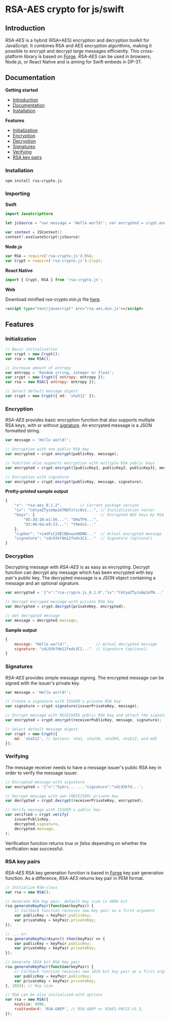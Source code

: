 # RSA-AES crypto for js/swift


## Introduction

<a name="introduction"></a>

_RSA-AES_ is a hybrid (RSA+AES) encryption and decryption toolkit for JavaScript. It combines RSA and AES encryption algorithms, making it possible to encrypt and decrypt large messages efficiently. This cross-platform library is based on [Forge](https://github.com/digitalbazaar/forge). _RSA-AES_ can be used in browsers, Node.js, or React Native and is aiming for Swift embeds in DP-3T.

## Documentation

<a name="documentation"></a>

**Getting started**

-   [Introduction](#introduction)
-   [Documentation](#documentation)
-   [Installation](#installation)

**Features**

-   [Initialization](#initialization)
-   [Encryption](#encryption)
-   [Decryption](#decryption)
-   [Signatures](#signatures)
-   [Verifying](#verifying)
-   [RSA key pairs](#rsa-key-pairs)

### Installation

<a name="installation"></a>

```
npm install rsa-crypto.js
```

### Importing

**Swift**

```swift
import JavaScriptCore

let jsSource = "var message = 'Hello world!'; var encrypted = crypt.encrypt(publicKey, message); var encrypted = crypt.encrypt([publicKey1, publicKey2, publicKey3], message); var encrypted = crypt.encrypt(publicKey, message, signature);"

var context = JSContext()
context?.evaluateScript(jsSource)
```


**Node.js**

```js
var RSA = require('rsa-crypto.js').RSA;
var Crypt = require('rsa-crypto.js').Crypt;
```

**React Native**

```js
import { Crypt, RSA } from 'rsa-crypto.js';
```

**Web**

Download minified _rsa-crypto.min.js_ file [here](https://raw.githubusercontent.com/timo-cmd/RSA-crypto.js/master/rsa-aes.min.js).

```html
<script type="text/javascript" src="rsa-aes.min.js"></script>
```

## Features

### Initialization

<a name="initialization"></a>

```js
// Basic initialization
var crypt = new Crypt();
var rsa = new RSA();

// Increase amount of entropy
var entropy = 'Random string, integer or float';
var crypt = new Crypt({ entropy: entropy });
var rsa = new RSA({ entropy: entropy });

// Select default message digest
var crypt = new Crypt({ md: 'sha512' });
```

### Encryption

<a name="encryption"></a>

_RSA-AES_ provides basic encryption function that also supports multiple RSA keys, with or without [signature](#signatures). An encrypted message is a JSON formatted string.

```js
var message = 'Hello world!';

// Encryption with one public RSA key
var encrypted = crypt.encrypt(publicKey, message);

// Function also supports encryption with multiple RSA public keys
var encrypted = crypt.encrypt([publicKey1, publicKey2, publicKey3], message);

// Encryption with signature
var encrypted = crypt.encrypt(publicKey, message, signature);
```

**Pretty-printed sample output**

```js
{
    "v": "rsa-aes_0.1.2",        // Current package version
    "iv": "CmtyaZTyzoAp1mTNUTztic0v1...", // Initialization vector
    "keys": {                             // Encrypted AES keys by RSA fingerprints
        "85:3d:10:e1:56...": "bHaTF9...",
        "d3:48:6a:e9:13...": "t9eds3..."
    },
    "cipher": "+iwVFsC2dECBQvwcm9DND..."  // Actual encrypted message
    "signature": "sdL93kfdm12feds3C2..."  // Signature (optional)
}

```

### Decryption

<a name="decryption"></a>

Decrypting message with _RSA-AES_ is as easy as encrypting. Decrypt function can decrypt any message which has been encrypted with key pair's public key. The decrypted message is a JSON object containing a message and an optional signature.

```js
var encrypted = '{"v":"rsa-crypro.js_0.1.0","iv":"CmtyaZTyzoAp1mTN...';

// Decrypt encryped message with private RSA key
var decrypted = crypt.decrypt(privateKey, encrypted);

// Get decrypted message
var message = decrypted.message;
```

**Sample output**

```js
{
    message: "Hello world!",            // Actual decrypted message
    signature: "sdL93kfdm12feds3C2..."  // Signature (optional)
}
```

### Signatures

<a name="signatures"></a>

_RSA-AES_ provides simple message signing. The encrypted message can be signed with the issuer's private key.

```js
var message = 'Hello world!';

// Create a signature with ISSUER's private RSA key
var signature = crypt.signature(issuerPrivateKey, message);

// Encrypt message with RECEIVERS public RSA key and attach the signature
var encrypted = crypt.encrypt(receiverPublicKey, message, signature);

// Select default message digest
var crypt = new Crypt({
    md: 'sha512', // Options: sha1, sha256, sha384, sha512, and md5
});
```

### Verifying

<a name="verifying"></a>

The message receiver needs to have a message issuer's public RSA key in order to verify the message issuer.

```js
// Encrypted message with signature
var encrypted = '{"v":"hybri... ..."signature":"sdL93kfd...';

// Decrypt message with own (RECEIVER) private key
var decrypted = crypt.decrypt(receiverPrivateKey, encrypted);

// Verify message with ISSUER's public key
var verified = crypt.verify(
    issuerPublicKey,
    decrypted.signature,
    decrypted.message,
);
```

Verification function returns _true_ or _false_ depending on whether the verification was successful.

### RSA key pairs

<a name="rsa-key-pairs"></a>

_RSA-AES_ RSA key generation function is based in [Forge](https://github.com/digitalbazaar/forge#rsa) key pair generation function. As a difference, _RSA-AES_ returns key pair in PEM format.

```js
// Initialize RSA-class
var rsa = new RSA();

// Generate RSA key pair, default key size is 4096 bit
rsa.generateKeyPair(function(keyPair) {
    // Callback function receives new key pair as a first argument
    var publicKey = keyPair.publicKey;
    var privateKey = keyPair.privateKey;
});

// ... or:
rsa.generateKeyPairAsync().then(keyPair => {
    var publicKey = keyPair.publicKey;
    var privateKey = keyPair.privateKey;
});

// Generate 1024 bit RSA key pair
rsa.generateKeyPair(function(keyPair) {
    // Callback function receives new 1024 bit key pair as a first argument
    var publicKey = keyPair.publicKey;
    var privateKey = keyPair.privateKey;
}, 1024); // Key size

// RSA can be also initialized with options
var rsa = new RSA({
    keySize: 4096,
    rsaStandard: 'RSA-OAEP', // RSA-OAEP or RSAES-PKCS1-V1_5,
});
```
